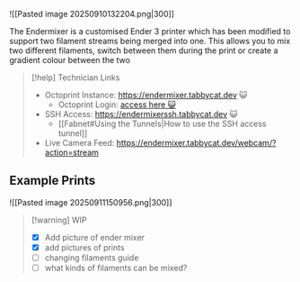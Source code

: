 ![[Pasted image 20250910132204.png|300]]

The Endermixer is a customised Ender 3 printer which has been modified to support two filament streams being merged into one. This allows you to mix two different filaments, switch between them during the print or create a gradient colour between the two

> [!help] Technician Links
> - Octoprint Instance: https://endermixer.tabbycat.dev 😺
> 	- Octoprint Login: [access here 😺](https://discord.com/channels/1038007666032787476/1079986034034606130/1378361883505066014)
> - SSH Access: https://endermixerssh.tabbycat.dev 😺
> 	- [[Fabnet#Using the Tunnels|How to use the SSH access tunnel]]
> - Live Camera Feed: https://endermixer.tabbycat.dev/webcam/?action=stream
>
## Example Prints
![[Pasted image 20250911150956.png|300]]

> [!warning] WIP
> - [x] Add picture of ender mixer
> - [x] add pictures of prints
> - [ ] changing filaments guide
> - [ ] what kinds of filaments can be mixed?